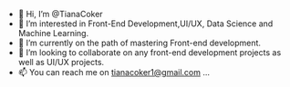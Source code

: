 - 👋 Hi, I’m @TianaCoker
- 👀 I’m interested in Front-End Development,UI/UX, Data Science and Machine Learning.
- 🌱 I’m currently on the path of mastering Front-end development.
- 💞️ I’m looking to collaborate on any front-end development projects as well as UI/UX projects.
- 📫 You can reach me on tianacoker1@gmail.com ...

<!---
TianaCoker/TianaCoker is a ✨ special ✨ repository because its `README.md` (this file) appears on your GitHub profile.
You can click the Preview link to take a look at your changes.
--->
